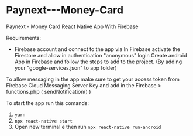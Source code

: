 # Paynext---Money-Card
Paynext - Money Card React Native App With Firebase

Requirements:
- Firebase account and connect to the app via 
 In Firebase activate the Firestore and allow in authentication "anonymous" login
 Create android App in Firebase and follow the steps to add to the project. (By adding your "google-services.json" to app folder)
 
 To allow messaging in the app make sure to get your access token from Firebase Cloud Messaging Server Key and add in the Firebase > functions.php ( sendNotification() )
 
To start the app run this comands:
1. ```yarn```
2.  ```npx react-native start```
3. Open new terminal e then run ```npx react-native run-android```

